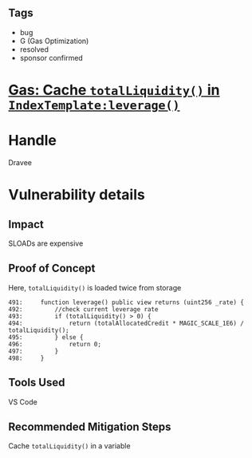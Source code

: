 ## Tags

- bug
- G (Gas Optimization)
- resolved
- sponsor confirmed

# [Gas: Cache `totalLiquidity()` in `IndexTemplate:leverage()`](https://github.com/code-423n4/2022-01-insure-findings/issues/301) 

# Handle

Dravee


# Vulnerability details

## Impact
SLOADs are expensive

## Proof of Concept
Here, `totalLiquidity()` is loaded twice from storage
```
491:     function leverage() public view returns (uint256 _rate) {
492:         //check current leverage rate
493:         if (totalLiquidity() > 0) {
494:             return (totalAllocatedCredit * MAGIC_SCALE_1E6) / totalLiquidity();
495:         } else {
496:             return 0;
497:         }
498:     }
```

## Tools Used
VS Code

## Recommended Mitigation Steps
Cache `totalLiquidity()` in a variable

